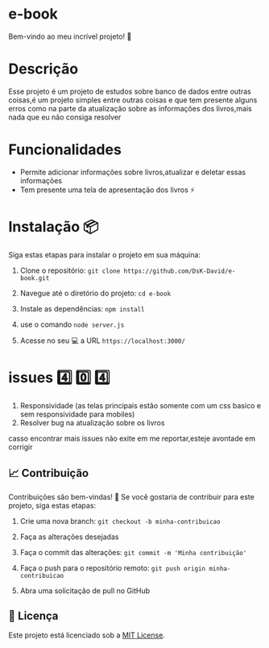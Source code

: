 # e-book

Bem-vindo ao meu incrível projeto! :rocket:

# Descrição
Esse projeto é um projeto de estudos sobre banco de dados entre outras coisas,é um projeto simples entre outras coisas e que tem presente alguns erros como na parte da atualização sobre as informações dos livros,mais nada que eu não consiga resolver

# Funcionalidades

- Permite adicionar informações sobre livros,atualizar e deletar essas informações 
- Tem presente uma tela de apresentação dos livros :zap:

# Instalação :package:

Siga estas etapas para instalar o projeto em sua máquina:

  

1. Clone o repositório: `git clone https://github.com/DsK-David/e-book.git`

2. Navegue até o diretório do projeto: `cd e-book`

3. Instale as dependências: `npm install`

4. use o comando `node server.js`

5. Acesse no seu :computer: a URL `https://localhost:3000/`

# issues :four: :zero: :four:
1. Responsividade (as telas principais estão somente com um css basico e sem responsividade para mobiles)
2. Resolver bug na atualização sobre os livros 

casso encontrar mais issues não exite em me reportar,esteje avontade em corrigir

## :chart_with_upwards_trend: Contribuição

  

Contribuições são bem-vindas! :tada: Se você gostaria de contribuir para este projeto, siga estas etapas:

  
  

1. Crie uma nova branch: `git checkout -b minha-contribuicao`

2. Faça as alterações desejadas

3. Faça o commit das alterações: `git commit -m 'Minha contribuição'`

4. Faça o push para o repositório remoto: `git push origin minha-contribuicao`

5. Abra uma solicitação de pull no GitHub

  
  

## :paperclip: Licença

  

Este projeto está licenciado sob a [MIT License](LICENSE).
